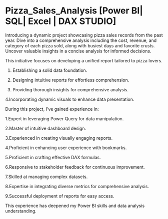 # Pizza_Sales_Analysis [Power BI| SQL| Excel | DAX STUDIO] 

Introducing a dynamic project showcasing pizza sales records from the past year. Dive into a comprehensive analysis including the cost, revenue, and category of each pizza sold, along with busiest days and favorite crusts. Uncover valuable insights in a concise analysis for informed decisions.

This initiative focuses on developing a unified report tailored to pizza lovers.

1. Establishing a solid data foundation.

2. Designing intuitive reports for effortless comprehension.

3. Providing thorough insights for comprehensive analysis.

4.Incorporating dynamic visuals to enhance data presentation.


During this project, I've gained experience in:

1.Expert in leveraging Power Query for data manipulation.

2.Master of intuitive dashboard design.

3.Experienced in creating visually engaging reports.

4.Proficient in enhancing user experience with bookmarks.

5.Proficient in crafting effective DAX formulas.

6.Responsive to stakeholder feedback for continuous improvement.

7.Skilled at managing complex datasets.

8.Expertise in integrating diverse metrics for comprehensive analysis.

9.Successful deployment of reports for easy access.

This experience has deepened my Power BI skills and data analysis understanding.
